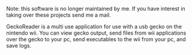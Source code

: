 Note: this software is no longer maintained by me. If you have interest in taking over these projects send me a mail.

GeckoReader is a multi use application for use with a usb gecko on the nintendo wii.  You can view gecko output, send files from wii applications over the gecko to your pc, send executables to the wii from your pc, and save logs.